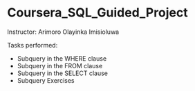 # Coursera_SQL_Guided_Project
Instructor: Arimoro Olayinka Imisioluwa

Tasks performed:

- Subquery in the WHERE clause
- Subquery in the FROM clause
- Subquery in the SELECT clause
- Subquery Exercises 

